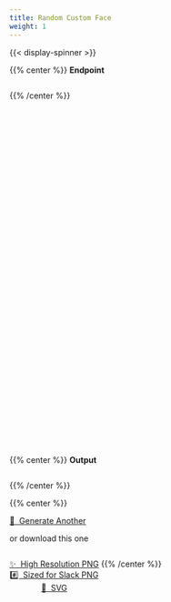 ```yaml
---
title: Random Custom Face
weight: 1
---
```


{{< display-spinner >}}

{{% center %}}
<b>Endpoint</b>
<pre tabindex="0" class="chroma single_line"><code id="endpoint" class="language-txt" data-lang="txt"></code></pre>
{{% /center %}}

<br><br>

<div
  id="random-twemoji"
  style="width:100%; height:500px"
  onload="loadRandomFace();"
></div>

<br><br>

{{% center %}}
<b>Output</b>
<p id="random-custom-face-output-description"></p>
<pre tabindex="0" class="chroma single_line"><code id="random-custom-face-output-url" class="language-txt" data-lang="txt"></code></pre>
{{% /center %}}

<br>

{{% center %}}
<p>
  <a
    href=""
    class="button secondary"
    onClick="
      getRandomFace();
      return false;
    ">
    🔄&nbsp;&nbsp;Generate Another
  </a>
</p>

or download this one

<p style="text-align: center; display: inline-grid; grid-template-columns: none !important;">
  <a
    href=""
    class="button"
    style="background-color: var(--theme); color: var(--light);"
    onClick="
      downloadFaceAsPng(2000);
      return false;
    ">
    ✨&nbsp;&nbsp;High Resolution PNG
  </a>
  <a
    href=""
    class="button primary"
    style="background-color: var(--theme); color: var(--light);"
    onClick="
      downloadFaceAsPng();
      return false;
    ">
    #️⃣&nbsp;&nbsp;Sized for Slack PNG
  </a>
  <a
    href=""
    class="button"
    style="background-color: var(--theme); color: var(--light);"
    onClick="
      downloadFaceAsSvg();
      return false;
    ">
    📐&nbsp;&nbsp;SVG
  </a>
</p>
{{% /center %}}

<script>
  // Source: https://stackoverflow.com/a/35970894/5988852
  var getJSON = function(url, callback) {
    var xhr = new XMLHttpRequest();
    xhr.open('GET', url, true);
    xhr.responseType = 'json';
    xhr.onload = function() {
      var status = xhr.status;
      if (status === 200) {
        callback(null, xhr.response);
      } else {
        callback(status, xhr.response);
      }
    };
    xhr.send();
  };

  // Source: https://stackoverflow.com/a/15832662/5988852
  function downloadURI(uri) {
    var link = document.createElement("a");
    link.href = uri;
    document.body.appendChild(link);
    link.click();
    document.body.removeChild(link);
    delete link;
  }

  function toggleSpinner(show) {
    let display = show ? 'block' : 'none';
    document.getElementById('cover-spinner').style.display = display;
  }

  let localApi = 'http://localhost';
  let productionApi = 'https://customtwemojiapi.com';
  let randomFaceEndpoint = '/v1/custom_faces/random?file_format=svg&background_color=transparent';

  function getRandomFace() {
    toggleSpinner(true);
    document.getElementById('endpoint').innerHTML = randomFaceEndpoint;

    let apiEndpoint = `${productionApi}${randomFaceEndpoint}`;

    getJSON(
      apiEndpoint,
      function(error, response) {
        if (error !== null) {
          console.error(`Something went wrong: ${error}`);
        } else {
          let svgDiv = document.getElementById('random-twemoji');
          if (svgDiv !== null) svgDiv.innerHTML = response.data.output;

          let outputUrl = document.getElementById('random-custom-face-output-url');
          if (outputUrl !== null) {
            outputUrl.innerHTML = response.links.self.replace(productionApi, '');
          }

          let outputDescription = document.getElementById('random-custom-face-output-description');
          if (outputDescription !== null) {
            outputDescription.innerText = response.data.description;
          }

          toggleSpinner(false);
        }
      }
    );
  }

  function downloadFaceAsPng(size) {
    toggleSpinner(true);

    let outputUrl = document.getElementById('random-custom-face-output-url');
    if (outputUrl === null) {
      console.error('Output is empty');
      return;
    }

    let endpointUrl = output.innerText;
    if (endpointUrl === null || endpointUrl === '') {
      console.error('endpointUrl is empty');
      return;
    }

    let apiEndpoint = `${productionApi}${endpointUrl}&output=download`;
    if (size) apiEndpoint += `&size=${size}`
    apiEndpoint = apiEndpoint.replace('file_format=svg', 'file_format=png');

    downloadURI(apiEndpoint);

    // Spinner with a hardcoded wait time is better than no loading indicator
    // No easy way to tell when a file a file can be downloaded: https://stackoverflow.com/questions/1106377/detect-when-a-browser-receives-a-file-download
    setInterval(
      () => {toggleSpinner(false)},
      5000
    );
  }

  function downloadFaceAsSvg() {
    toggleSpinner(true);

    const svg = document.getElementById('emoji');

    const serializer = new XMLSerializer();
    const source = serializer.serializeToString(svg);

    const uri = "data:image/svg+xml;charset=utf-8," + encodeURIComponent(source);

    const a = document.createElement('a');
    a.href = uri;
    a.download = 'myAwesomeSVG.svg';
    a.innerHTML = 'Download';
    document.body.appendChild(a);
    a.click();

    // Spinner with a hardcoded wait time is better than no loading indicator
    // No easy way to tell when a file a file can be downloaded: https://stackoverflow.com/questions/1106377/detect-when-a-browser-receives-a-file-download
    setInterval(
      () => {toggleSpinner(false)},
      5000
    );
  }

  window.onload = function() {
    getRandomFace();
  }
</script>
